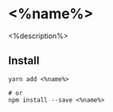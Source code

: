 # <%name%>

<%description%>

## Install

```
yarn add <%name%>

# or
npm install --save <%name%>
```

